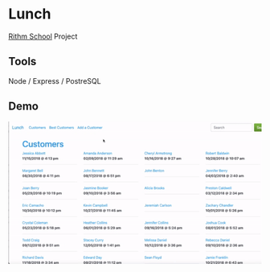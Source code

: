 # Lunch
[Rithm School](https://www.rithmschool.com/) Project

## Tools

Node / Express / PostreSQL

## Demo
![Lunch Demo](https://github.com/juliahowes124/Lunch/blob/main/lunch.gif)

